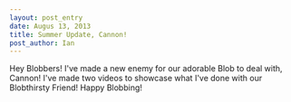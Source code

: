 ```yaml
---
layout: post_entry
date: Augus 13, 2013
title: Summer Update, Cannon!
post_author: Ian
---
```

Hey Blobbers! I've made a new enemy for our adorable Blob to deal with, Cannon! I've made two videos to showcase what I've done with our Blobthirsty Friend! Happy Blobbing!

<object width="640" height="360"><param name="movie" value="//www.youtube.com/v/s0qzHibsdns?version=3&amp;hl=en_US&amp;rel=0"></param><param name="allowFullScreen" value="true"></param><param name="allowscriptaccess" value="always"></param><embed src="//www.youtube.com/v/s0qzHibsdns?version=3&amp;hl=en_US&amp;rel=0" type="application/x-shockwave-flash" width="640" height="360" allowscriptaccess="always" allowfullscreen="true"></embed></object>
<object width="640" height="360"><param name="movie" value="//www.youtube.com/v/fkZAeYaX1DI?hl=en_US&amp;version=3&amp;rel=0"></param><param name="allowFullScreen" value="true"></param><param name="allowscriptaccess" value="always"></param><embed src="//www.youtube.com/v/fkZAeYaX1DI?hl=en_US&amp;version=3&amp;rel=0" type="application/x-shockwave-flash" width="640" height="360" allowscriptaccess="always" allowfullscreen="true"></embed></object>
